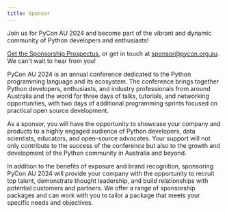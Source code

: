 ```yaml
---
title: Sponsor
---
```


Join us for PyCon AU 2024 and become part of the vibrant and dynamic community of Python developers and enthusiasts!

[Get the Sponsorship Prospectus](/files/PyCon%20AU%202024%20-%20Sponsorship%20Prospectus%20-%20November%20Update.pdf), or get in touch at sponsor@pycon.org.au. We can't wait to hear from you!

PyCon AU 2024 is an annual conference dedicated to the Python programming language and its ecosystem. The conference brings together Python developers, enthusiasts, and industry professionals from around Australia and the world for three days of talks, tutorials, and networking opportunities, with two days of additional programming sprints focused on practical open source development.

As a sponsor, you will have the opportunity to showcase your company and products to a highly engaged audience of Python developers, data scientists, educators, and open-source advocates. Your support will not only contribute to the success of the conference but also to the growth and development of the Python community in Australia and beyond.

In addition to the benefits of exposure and brand recognition, sponsoring PyCon AU 2024 will provide your company with the opportunity to recruit top talent, demonstrate thought leadership, and build relationships with potential customers and partners. We offer a range of sponsorship packages and can work with you to tailor a package that meets your specific needs and objectives.
